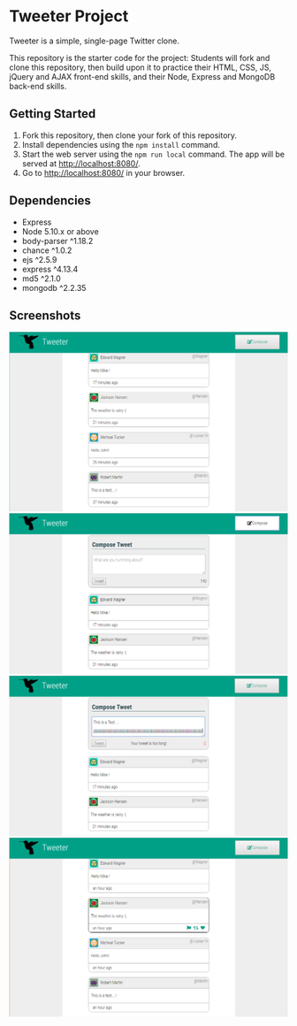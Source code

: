 # Tweeter Project

Tweeter is a simple, single-page Twitter clone.

This repository is the starter code for the project: Students will fork and clone this repository, then build upon it to practice their HTML, CSS, JS, jQuery and AJAX front-end skills, and their Node, Express and MongoDB back-end skills.

## Getting Started

1. Fork this repository, then clone your fork of this repository.
2. Install dependencies using the `npm install` command.
3. Start the web server using the `npm run local` command. The app will be served at <http://localhost:8080/>.
4. Go to <http://localhost:8080/> in your browser.

## Dependencies

- Express
- Node 5.10.x or above
- body-parser ^1.18.2
- chance ^1.0.2
- ejs ^2.5.9
- express ^4.13.4
- md5 ^2.1.0
- mongodb ^2.2.35

## Screenshots
 
![Home page](https://github.com/mehdibz/Tweeter/blob/master/docs/FirstPage_Home.png)
![Ready to send a tweet](https://github.com/mehdibz/Tweeter/blob/master/docs/ComposeReady.png)
![Prevent of invalid tweet](https://github.com/mehdibz/Tweeter/blob/master/docs/InvalidTweet.png)
![Mouse hover on tweets](https://github.com/mehdibz/Tweeter/blob/master/docs/MouseHover.png)
